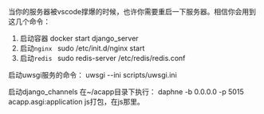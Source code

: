 当你的服务器被vscode撑爆的时候，也许你需要重启一下服务器。相信你会用到这几个命令：
1. 启动容器 
   docker start django_server
2. 启动`nginx `
   sudo /etc/init.d/nginx start
3. 启动`redis `
   sudo redis-server /etc/redis/redis.conf

启动uwsgi服务的命令：
uwsgi --ini scripts/uwsgi.ini

启动django_channels
在~/acapp目录下执行：
daphne -b 0.0.0.0 -p 5015 acapp.asgi:application
js打包，在js那里。